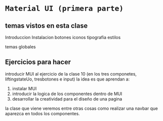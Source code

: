 # `Material UI (primera parte)`

## temas vistos en esta clase
Introduccion
Instalacion
botones
iconos
tipografia
estilos

temas globales

## Ejercicios para hacer

introducir MUI al ejercicio de la clase 10 (en los tres componetes, liftingstateUo, tresbotones e input)
la idea es que aprendan a:
1. instalar MUI
2. introducir la logica de los componentes dentro de MUI
3. desarrollar la creatividad para el diseño de una pagina

la clase que viene veremos entre otras cosas como realizar una navbar que aparezca en todos los componentes.